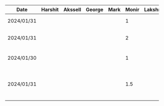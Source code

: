 | Date       | Harshit | Akssell | George | Mark | Monir | Lakshmi | Task                  |
| ---------- | ------- | ------- | ------ | ---- | ----- | ------- | --------------------- |
| 2024/01/31 |         |         |        |      | 1     |         | D1 - Introduction     |
| 2024/01/31 |         |         |        |      | 2     |         | D1 - Proposal Details |
| 2024/01/30 |         |         |        |      | 1     |         | D1 - User scenario 1&2 |
| 2024/01/31 |         |         |        |      | 1.5   |         | D1 - Sequence diagram for user scenario 3 |

